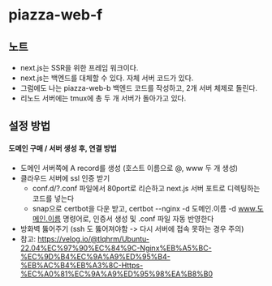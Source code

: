 # piazza-web-f

## 노트
- next.js는 SSR을 위한 프레임 워크이다.
- next.js는 백엔드를 대체할 수 있다. 자체 서버 코드가 있다.
- 그럼에도 나는 piazza-web-b 백엔드 코드를 작성하고, 2개 서버 체제로 돌린다.
- 리노드 서버에는 tmux에 총 두 개 서버가 돌아가고 있다.

## 설정 방법
#### 도메인 구매 / 서버 생성 후, 연결 방법
- 도메인 서버쪽에 A record를 생성 (호스트 이름으로 @, www 두 개 생성)
- 클라우드 서버에 ssl 인증 받기
    - conf.d/?.conf 파일에서 80port로 리슨하고 next.js 서버 포트로 디렉팅하는 코드를 넣는다
    - snap으로 certbot을 다운 받고, certbot --nginx -d 도메인.이름 -d www.도메인.이름 명령어로, 인증서 생성 및 .conf 파일 자동 반영한다
- 방화벽 뚫어주기 (ssh 도 뚫어져야함 -> 다시 서버에 접속 못하는 경우 주의)
- 참고: https://velog.io/@tlqhrm/Ubuntu-22.04%EC%97%90%EC%84%9C-Nginx%EB%A5%BC-%EC%9D%B4%EC%9A%A9%ED%95%B4-%EB%AC%B4%EB%A3%8C-Https-%EC%A0%81%EC%9A%A9%ED%95%98%EA%B8%B0